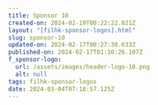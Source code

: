 ```yaml
---
title: Sponsor 10
created-on: 2024-02-19T00:22:22.821Z
layout: "[filhk-sponsor-logos].html"
slug: sponsor-10
updated-on: 2024-02-17T00:27:30.633Z
published-on: 2024-02-17T01:10:26.107Z
f_sponsor-logo:
  url: /assets/images/header-logo-10.png
  alt: null
tags: filhk-sponsor-logos
date: 2024-03-04T07:18:57.125Z
---
```

